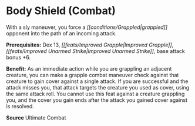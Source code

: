 ﻿---
cssclass: [feats]

---
# Body Shield (Combat)

With a sly maneuver, you force a _[[conditions/Grappled|grappled]]_ opponent into the path of an incoming attack.

**Prerequisites:** Dex 13, _[[feats/Improved Grapple|Improved Grapple]]_, _[[feats/Improved Unarmed Strike|Improved Unarmed Strike]]_, base attack bonus +6.

**Benefit:** As an immediate action while you are grappling an adjacent creature, you can make a grapple combat maneuver check against that creature to gain cover against a single attack. If you are successful and the attack misses you, that attack targets the creature you used as cover, using the same attack roll. You cannot use this feat against a creature grappling you, and the cover you gain ends after the attack you gained cover against is resolved.

**Source** Ultimate Combat